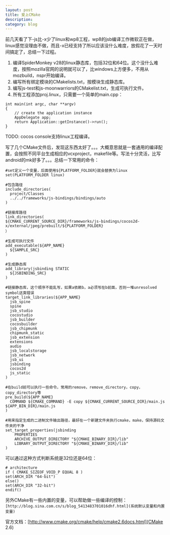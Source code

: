 ```yaml
---
layout: post
title: 爱上CMake
description: 
category: blog
---
```


前几天看了下-js比-x少了linux和wp8工程，wp8的jsb编译工作微软正在做，linux感觉没理由不做，而且-x已经支持了所以应该没什么难度，放假花了一天时间搞定了，总结一下过程。

1. 编译SpiderMonkey v28的linux静态库，包括32位和64位。这个没什么难度，按照mozilla官网的说明就可以了，比windows上方便多，不用从mozbuild，nspr开始编译。
2. 编写所有绑定模块的CMakelists.txt，按模块生成静态库。
3. 编写js-test和js-moonwarriors的CMakelist.txt，生成可执行文件。
4. 所有工程添加proj.linux，只需要一个简单的main.cpp：
    
```
int main(int argc, char **argv)
{
    // create the application instance
    AppDelegate app;
    return Application::getInstance()->run();
}
```
TODO: cocos console支持linux工程编译。

写了几个CMake文件后，发现这东西太好了。。。大概意思就是一套通用的编译配置，会按照不同平台生成相应的vcxproject，makefile等。写法十分灵活，比写android的mk好多了。。。总结一下常用的命令：

```
#set定义一个变量，后面使用${PLATFORM_FOLDER}就会替换为linux
set(PLATFORM_FOLDER linux)

#包含路径
include_directories(
  project/Classes
  ../../frameworks/js-bindings/bindings/auto
)

#链接库路径
link_directories(
${CMAKE_CURRENT_SOURCE_DIR}/frameworks/js-bindings/cocos2d-x/external/jpeg/prebuilt/${PLATFORM_FOLDER}
）

#生成可执行文件
add_executable(${APP_NAME}
  ${SAMPLE_SRC}
)

#生成静态库
add_library(jsbinding STATIC
  ${JSBINDING_SRC}
)

#链接静态库，这个顺序不能乱写，如果a依赖b，a必须写在b前面，否则一堆unresolved symbol这类错误
target_link_libraries(${APP_NAME}
  jsb_spine
  spine
  jsb_studio
  cocostudio
  jsb_builder
  cocosbuilder
  jsb_chipmunk
  chipmunk_static
  jsb_extension
  extensions
  audio
  jsb_localstorage
  jsb_network
  jsb_ui
  jsbinding
  cocos2d
  js_static
)

#在build前可以执行一些命令，常用的remove，remove_directory，copy，copy_directory等
pre_build(${APP_NAME}
  COMMAND ${CMAKE_COMMAND} -E copy ${CMAKE_CURRENT_SOURCE_DIR}/main.js ${APP_BIN_DIR}/main.js
)

#用来指定生成的二进制文件输出路径，最好在一个新建文件夹执行cmake，make，保持源码文件夹的干净
set_target_properties(jsbinding
    PROPERTIES
    ARCHIVE_OUTPUT_DIRECTORY "${CMAKE_BINARY_DIR}/lib"
    LIBRARY_OUTPUT_DIRECTORY "${CMAKE_BINARY_DIR}/lib"
)
```

可以通过这种方式判断系统是32位还是64位：

```
# architecture
if ( CMAKE_SIZEOF_VOID_P EQUAL 8 )
set(ARCH_DIR "64-bit")
else()
set(ARCH_DIR "32-bit")
endif()
```
另外CMake有一些内置的变量，可以帮助做一些编译的控制：`[http://blog.sina.com.cn/s/blog_5413483701016dhf.html](系统默认变量和内置变量)`

官方文档：[http://www.cmake.org/cmake/help/cmake2.6docs.html](CMake 2.6)


[Joshua]:    http://joshuastray.github.io  "Joshua"
